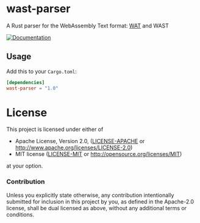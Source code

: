 # wast-parser

A Rust parser for the WebAssembly Text format: [WAT][wat] and WAST

[![Documentation](https://docs.rs/wast-parser/badge.svg)](https://docs.rs/wast-parser)

[wat]: http://webassembly.github.io/spec/core/text/index.html

## Usage

Add this to your `Cargo.toml`:

```toml
[dependencies]
wast-parser = "1.0"
```

# License

This project is licensed under either of

 * Apache License, Version 2.0, ([LICENSE-APACHE](LICENSE-APACHE) or
   http://www.apache.org/licenses/LICENSE-2.0)
 * MIT license ([LICENSE-MIT](LICENSE-MIT) or
   http://opensource.org/licenses/MIT)

at your option.

### Contribution

Unless you explicitly state otherwise, any contribution intentionally submitted
for inclusion in this project by you, as defined in the Apache-2.0 license,
shall be dual licensed as above, without any additional terms or conditions.
